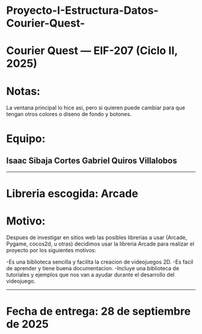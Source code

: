 # Proyecto-I-Estructura-Datos-Courier-Quest-
# Courier Quest — EIF-207 (Ciclo II, 2025)



# Notas:

La ventana principal lo hice asi, pero si quieren 
puede cambiar para que tengan otros colores o diseno de fondo y botones.













# Equipo:

Isaac Sibaja Cortes
Gabriel Quiros Villalobos
-

______________________________________
# Libreria escogida: Arcade

# Motivo:  
Despues de investigar en sitios web las posibles 
librerias a usar (Arcade, Pygame, cocos2d, u otras) 
decidimos usar la libreria Arcade para 
realizar el proyecto por los siguientes motivos:

-Es una biblioteca sencilla y facilita la creacion
de videojuegos 2D.
-Es facil de aprender y tiene buena documentacion.
-Incluye una biblioteca de tutoriales y ejemplos
que nos van a ayudar durante el desarrollo del videojuego. 
_______________________________________


# Fecha de entrega: 28 de septiembre de 2025
